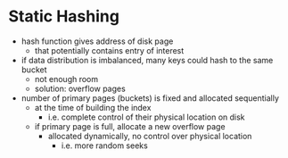# Static Hashing
- hash function gives address of disk page 
	- that potentially contains entry of interest
- if data distribution is imbalanced, many keys could hash to the same bucket
	- not enough room
	- solution: overflow pages
- number of primary pages (buckets) is fixed and allocated sequentially
	- at the time of building the index
		- i.e. complete control of their physical location on disk
	- if primary page is full, allocate a new overflow page
		- allocated dynamically, no control over physical location
			- i.e. more random seeks